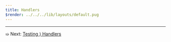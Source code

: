 ```yaml
---
title: Handlers
$render: ../../../lib/layouts/default.pug
---
```


---

➯ Next: [Testing &rangle; Handlers](./docs/testing/handlers)

